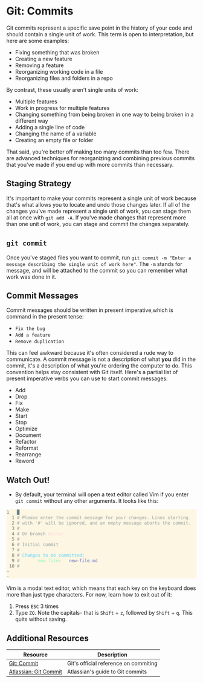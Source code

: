 # Git: Commits

Git commits represent a specific save point in the history of your code and should contain a single unit of work. This term is open to interpretation, but here are some examples:

* Fixing something that was broken
* Creating a new feature
* Removing a feature
* Reorganizing working code in a file
* Reorganizing files and folders in a repo

By contrast, these usually aren't single units of work:

* Multiple features
* Work in progress for multiple features
* Changing something from being broken in one way to being broken in a different way
* Adding a single line of code
* Changing the name of a variable
* Creating an empty file or folder

That said, you're better off making too many commits than too few. There are advanced techniques for reorganizing and combining previous commits that you've made if you end up with more commits than necessary.

## Staging Strategy

It's important to make your commits represent a single unit of work because that's what allows you to locate and undo those changes later. If all of the changes you've made represent a single unit of work, you can stage them all at once with `git add -A`. If you've made changes that represent more than one unit of work, you can stage and commit the changes separately.

## `git commit`

Once you've staged files you want to commit, run `git commit -m "Enter a message describing the single unit of work here"`. The `-m` stands for message, and will be attached to the commit so you can remember what work was done in it.

## Commit Messages

Commit messages should be written in present imperative,which is command in the present tense:

* `Fix the bug`
* `Add a feature`
* `Remove duplication`

This can feel awkward because it's often considered a rude way to communicate. A commit message is not a description of what **you** did in the commit, it's a description of what you're ordering the computer to do. This convention helps stay consistent with Git itself. Here's a partial list of present imperative verbs you can use to start commit messages:

* Add
* Drop
* Fix
* Make
* Start
* Stop
* Optimize
* Document
* Refactor
* Reformat
* Rearrange
* Reword

## Watch Out!

* By default, your terminal will open a text editor called Vim if you enter `git commit` without any other arguments. It looks like this:

![Vim commit messages](assets/vim.png)

Vim is a modal text editor, which means that each key on the keyboard does more than just type characters. For now, learn how to exit out of it:

1. Press `ESC` 3 times
2. Type `ZQ`. Note the capitals- that is `Shift` + `z`, followed by `Shift` + `q`. This quits without saving.

## Additional Resources

| Resource | Description |
| --- | --- |
| [Git: Commit](https://git-scm.com/docs/git-commit) | Git's official reference on commiting |
| [Atlassian: Git Commit](https://www.atlassian.com/git/tutorials/saving-changes/git-commit) | Atlassian's guide to Git commits |
